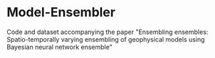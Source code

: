 # Model-Ensembler
Code and dataset accompanying the paper "Ensembling ensembles: Spatio-temporally varying ensembling of geophysical models using Bayesian neural network ensemble"
